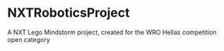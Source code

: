 # NXTRoboticsProject
A NXT Lego Mindstorm project, created for the WRO Hellas competition open category
